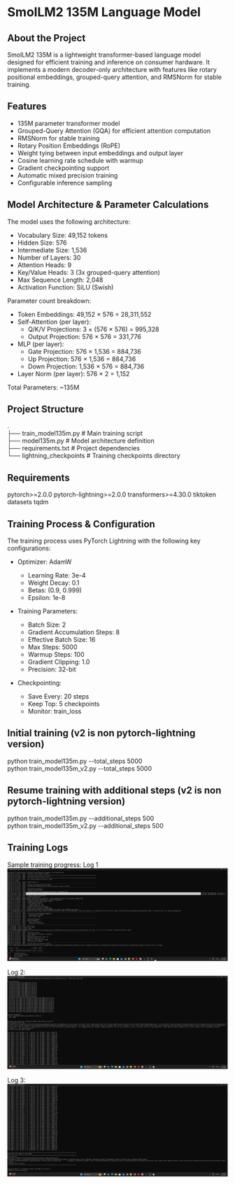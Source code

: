 # SmolLM2 135M Language Model

## About the Project
SmolLM2 135M is a lightweight transformer-based language model designed for efficient training and inference on consumer hardware. It implements a modern decoder-only architecture with features like rotary positional embeddings, grouped-query attention, and RMSNorm for stable training.

## Features
- 135M parameter transformer model
- Grouped-Query Attention (GQA) for efficient attention computation
- RMSNorm for stable training
- Rotary Position Embeddings (RoPE)
- Weight tying between input embeddings and output layer
- Cosine learning rate schedule with warmup
- Gradient checkpointing support
- Automatic mixed precision training
- Configurable inference sampling

## Model Architecture & Parameter Calculations
The model uses the following architecture:
- Vocabulary Size: 49,152 tokens
- Hidden Size: 576
- Intermediate Size: 1,536
- Number of Layers: 30
- Attention Heads: 9
- Key/Value Heads: 3 (3x grouped-query attention)
- Max Sequence Length: 2,048
- Activation Function: SiLU (Swish)

Parameter count breakdown:
- Token Embeddings: 49,152 × 576 = 28,311,552
- Self-Attention (per layer):
  - Q/K/V Projections: 3 × (576 × 576) = 995,328
  - Output Projection: 576 × 576 = 331,776
- MLP (per layer):
  - Gate Projection: 576 × 1,536 = 884,736
  - Up Projection: 576 × 1,536 = 884,736
  - Down Projection: 1,536 × 576 = 884,736
- Layer Norm (per layer): 576 × 2 = 1,152

Total Parameters: ~135M

## Project Structure 
.  
├── train_model135m.py # Main training script  
├── model135m.py # Model architecture definition  
├── requirements.txt # Project dependencies  
└── lightning_checkpoints # Training checkpoints directory  

## Requirements
pytorch>=2.0.0
pytorch-lightning>=2.0.0
transformers>=4.30.0
tiktoken
datasets
tqdm

## Training Process & Configuration
The training process uses PyTorch Lightning with the following key configurations:

- Optimizer: AdamW
  - Learning Rate: 3e-4
  - Weight Decay: 0.1
  - Betas: (0.9, 0.999)
  - Epsilon: 1e-8

- Training Parameters:
  - Batch Size: 2
  - Gradient Accumulation Steps: 8
  - Effective Batch Size: 16
  - Max Steps: 5000
  - Warmup Steps: 100
  - Gradient Clipping: 1.0
  - Precision: 32-bit

- Checkpointing:
  - Save Every: 20 steps
  - Keep Top: 5 checkpoints
  - Monitor: train_loss

## Initial training (v2 is non pytorch-lightning version)
python train_model135m.py --total_steps 5000  
python train_model135m_v2.py --total_steps 5000
 
## Resume training with additional steps (v2 is non pytorch-lightning version)
python train_model135m.py --additional_steps 500  
python train_model135m_v2.py --additional_steps 500

## Training Logs

Sample training progress:
Log 1
![Training Log 1](./images/training-scr1.png?raw=true "Training Log 1")

Log 2:
![Training Log 2](./images/training-scr5.png?raw=true "Training Log 2")

Log 3:
![Training Log 2](./images/training-scr6.png?raw=true "Training Log 3")
